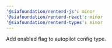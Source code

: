 ```yaml
---
'@siafoundation/renterd-js': minor
'@siafoundation/renterd-react': minor
'@siafoundation/renterd-types': minor
---
```


Add enabled flag to autopilot config type.
